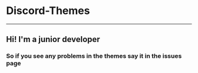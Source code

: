# Discord-Themes
---
## Hi! I'm a junior developer 
### So if you see any problems in the themes say it in the issues page

